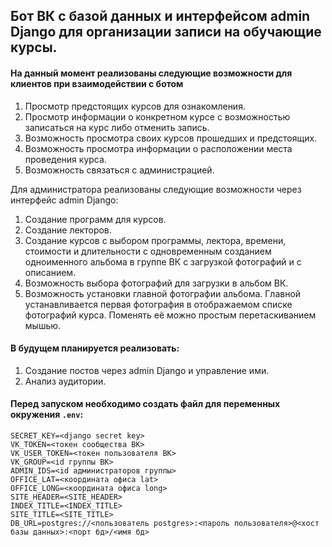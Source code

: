 ## Бот ВК с базой данных и интерфейсом admin Django для организации записи на обучающие курсы.

#### На данный момент реализованы следующие возможности для клиентов при взаимодействии с ботом

1. Просмотр предстоящих курсов для ознакомления.
2. Просмотр информации о конкретном курсе с возможностью записаться на курс либо отменить запись.
3. Возможность просмотра своих курсов прошедших и предстоящих.
4. Возможность просмотра информации о расположении места проведения курса.
5. Возможность связаться с администрацией.

Для администратора реализованы следующие возможности через интерфейс admin Django:

1. Создание программ для курсов.
2. Создание лекторов.
2. Создание курсов с выбором программы, лектора, времени, стоимости и длительности с одновременным созданием одноименного альбома в группе ВК с загрузкой фотографий и с описанием.
3. Возможность выбора фотографий для загрузки в альбом ВК.
4. Возможность установки главной фотографии альбома. Главной устанавливается первая фотография в отображаемом списке фотографий курса. Поменять её можно простым перетаскиванием мышью.

#### В будущем планируется реализовать:
1. Создание постов через admin Django и управление ими.
2. Анализ аудитории.

#### Перед запуском необходимо создать файл для переменных окружения `.env`:

```
SECRET_KEY=<django secret key>
VK_TOKEN=<токен сообщества ВК>
VK_USER_TOKEN=<токен пользователя ВК>
VK_GROUP=<id группы ВК>
ADMIN_IDS=<id администраторов группы>
OFFICE_LAT=<координата офиса lat>
OFFICE_LONG=<координата офиса long>
SITE_HEADER=<SITE_HEADER>
INDEX_TITLE=<INDEX_TITLE>
SITE_TITLE=<SITE_TITLE>
DB_URL=postgres://<пользователь postgres>:<пароль пользователя>@<хост базы данных>:<порт бд>/<имя бд>
```

